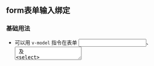 ## form表单输入绑定
### 基础用法
- 可以用 `v-model` 指令在表单 <input>、<textarea> 及 <select> 元素上创建双向数据绑定。它会根据控件类型自动选取正确的方法来更新元素。它负责监听用户的输入事件以更新数据，并对一些极端场景进行一些特殊处理
- `v-model` 会忽略所有表单元素的 value、checked、selected attribute 的**初始值**，而总是将 Vue 实例的数据作为数据来源
- `v-model` 在内部为不同的输入元素使用不同的 property 并抛出不同的事件
  1. `text` 和 `textarea` 元素使用 value property 和 input 事件；
  2. `checkbox` 和 `radio` 使用 checked property 和 change 事件；
  3. `select` 字段将 value 作为 prop 并将 change 作为事件。
```html
<!-- 文本 -->
<input v-model="message" placeholder="edit me">
<p>Message is: {{ message }}</p>
<!-- 多行文本 -->
<span>Multiline message is:</span>
<p style="white-space: pre-line;">{{ message }}</p>
<br>
<textarea v-model="message" placeholder="add multiple lines"></textarea>
<!-- 单个复选框 -->
<input type="checkbox" id="checkbox" v-model="checked">
<label for="checkbox">{{ checked }}</label>
<!-- 多个复选框 -->
<input type="checkbox" id="jack" value="Jack" v-model="checkedNames">
<label for="jack">Jack</label>
<input type="checkbox" id="john" value="John" v-model="checkedNames">
<label for="john">John</label>
<input type="checkbox" id="mike" value="Mike" v-model="checkedNames">
<label for="mike">Mike</label>
<br>
<span>Checked names: {{ checkedNames }}</span>
<!-- 单选按钮 -->
<div id="example-4">
  <input type="radio" id="one" value="One" v-model="picked">
  <label for="one">One</label>
  <br>
  <input type="radio" id="two" value="Two" v-model="picked">
  <label for="two">Two</label>
  <br>
  <span>Picked: {{ picked }}</span>
</div>
<!-- 选择框单选时 -->
<div id="example-5">
  <select v-model="selected">
    <option disabled value="">请选择</option>
    <option>A</option>
    <option>B</option>
    <option>C</option>
  </select>
  <span>Selected: {{ selected }}</span>
</div>
<!-- 选择框多选时 -->
<div id="example-6">
  <select v-model="selected" multiple style="width: 50px;">
    <option>A</option>
    <option>B</option>
    <option>C</option>
  </select>
  <br>
  <span>Selected: {{ selected }}</span>
</div>
```
- 值绑定：对于单选按钮，复选框及选择框的选项，v-model 绑定的值通常是静态字符串 (对于复选框也可以是布尔值)。但是有时我们可能想把值绑定到 Vue 实例的一个动态 property 上，这时可以用 v-bind 实现，并且这个 property 的值可以不是字符串。
```html
<!-- 当选中时，`picked` 为字符串 "a" -->
<input type="radio" v-model="picked" value="a">
<input type="radio" v-model="pick" v-bind:value="prop1">

<!-- `toggle` 为 true 或 false -->
<input type="checkbox" v-model="toggle">

<!-- 当选中第一个选项时，`selected` 为字符串 "abc" -->
<select v-model="selected">
  <option value="abc">ABC</option>
</select>
<select v-model="selected">
    <!-- 内联对象字面量 -->
  <option v-bind:value="{ number: 123 }">123</option>
</select>
```

### 修饰符
- `.lazy` - 在默认情况下，`v-model` 在每次 input 事件触发后将输入框的值与数据进行同步 (除了上述输入法组合文字时)。你可以添加 `.lazy` 修饰符，从而转为在 `change` 事件之后，进行同步
- `.number ` - 如果想自动将用户的输入值转为数值类型，可以给 `v-model` 添加 `.number` 修饰符。如果这个值无法被 parseFloat() 解析，则会返回原始的值
- `.trim` - 如果要自动过滤用户输入的首尾空白字符，可以给 `v-model` 添加 `.trim` 修饰符
```html
<!-- 在“change”时而非“input”时更新 -->
<input v-model.lazy="msg">

<input v-model.number="age" type="number">

<input v-model.trim="msg">
```